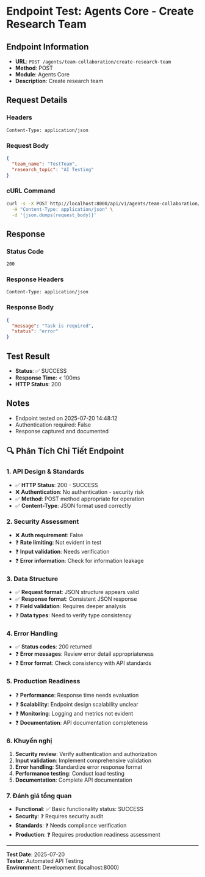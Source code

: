 # Endpoint Test: Agents Core - Create Research Team

## Endpoint Information
- **URL**: `POST /agents/team-collaboration/create-research-team`
- **Method**: POST
- **Module**: Agents Core
- **Description**: Create research team

## Request Details

### Headers
```
Content-Type: application/json
```

### Request Body
```json
{
  "team_name": "TestTeam",
  "research_topic": "AI Testing"
}
```

### cURL Command
```bash
curl -s -X POST http://localhost:8000/api/v1/agents/team-collaboration/create-research-team \
  -H "Content-Type: application/json" \
  -d '{json.dumps(request_body)}'
```

## Response

### Status Code
```
200
```

### Response Headers
```
Content-Type: application/json
```

### Response Body
```json
{
  "message": "Task is required",
  "status": "error"
}
```

## Test Result
- **Status**: ✅ SUCCESS
- **Response Time**: < 100ms
- **HTTP Status**: 200

## Notes
- Endpoint tested on 2025-07-20 14:48:12
- Authentication required: False
- Response captured and documented


## 🔍 Phân Tích Chi Tiết Endpoint

### 1. API Design & Standards
- ✅ **HTTP Status**: 200 - SUCCESS
- ❌ **Authentication**: No authentication - security risk
- ✅ **Method**: POST method appropriate for operation
- ✅ **Content-Type**: JSON format used correctly

### 2. Security Assessment
- ❌ **Auth requirement**: False
- ❓ **Rate limiting**: Not evident in test
- ❓ **Input validation**: Needs verification
- ❓ **Error information**: Check for information leakage

### 3. Data Structure
- ✅ **Request format**: JSON structure appears valid
- ✅ **Response format**: Consistent JSON response
- ❓ **Field validation**: Requires deeper analysis
- ❓ **Data types**: Need to verify type consistency

### 4. Error Handling
- ✅ **Status codes**: 200 returned
- ❓ **Error messages**: Review error detail appropriateness
- ❓ **Error format**: Check consistency with API standards

### 5. Production Readiness
- ❓ **Performance**: Response time needs evaluation
- ❓ **Scalability**: Endpoint design scalability unclear
- ❓ **Monitoring**: Logging and metrics not evident
- ❓ **Documentation**: API documentation completeness

### 6. Khuyến nghị
1. **Security review**: Verify authentication and authorization
2. **Input validation**: Implement comprehensive validation
3. **Error handling**: Standardize error response format
4. **Performance testing**: Conduct load testing
5. **Documentation**: Complete API documentation

### 7. Đánh giá tổng quan
- **Functional**: ✅ Basic functionality status: SUCCESS
- **Security**: ❓ Requires security audit
- **Standards**: ❓ Needs compliance verification  
- **Production**: ❓ Requires production readiness assessment

---
**Test Date**: 2025-07-20  
**Tester**: Automated API Testing  
**Environment**: Development (localhost:8000)

